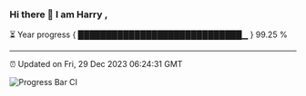 ### Hi there 👋 I am Harry , 

⏳ Year progress { █████████████████████████████▁ } 99.25 %

---

⏰ Updated on Fri, 29 Dec 2023 06:24:31 GMT

![Progress Bar CI](https://github.com/duykhang68/duykhang68/workflows/Progress%20Bar%20CI/badge.svg)
